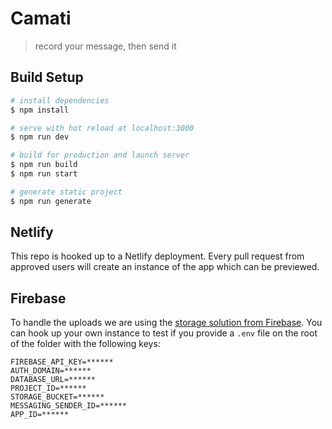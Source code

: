 # Camati

> record your message, then send it

## Build Setup

```bash
# install dependencies
$ npm install

# serve with hot reload at localhost:3000
$ npm run dev

# build for production and launch server
$ npm run build
$ npm run start

# generate static project
$ npm run generate
```

## Netlify

This repo is hooked up to a Netlify deployment. Every pull request from approved users will create an instance of the app which can be previewed.

## Firebase

To handle the uploads we are using the [storage solution from Firebase](https://firebase.google.com/docs/storage).
You can hook up your own instance to test if you provide a `.env` file on the root of the folder with the following keys:

```.env
FIREBASE_API_KEY=******
AUTH_DOMAIN=******
DATABASE_URL=******
PROJECT_ID=******
STORAGE_BUCKET=******
MESSAGING_SENDER_ID=******
APP_ID=******
```
